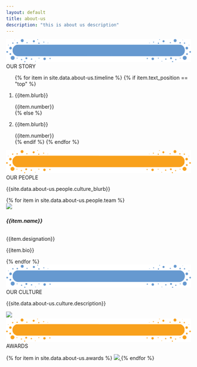 ```yaml
---
layout: default
title: about-us
description: "this is about us description"
---
```


<main role="main">
    <div class="container-fluid pb-4 stats">
        <div class="container">
            <div class="row">
                <div class="col">
                    <div class="section-title mb70">
                        <img class="img-fluid" src='assets/img/Title-BG3.png' />
                        <div class="section-title-text">OUR STORY</div>
                    </div>
                </div>
            </div>
            <section class="ps-timeline-sec ml-80">
                <div class="container container-style">
                    <ol class="ps-timeline">
                        {% for item in site.data.about-us.timeline %}
                        {% if item.text_position == "top" %}
                        <li>
                            <div class="img-handler-top">
                                <p class="milestone-text-1-3-5 mt-17">{{item.blurb}}</p>
                            </div>
                            <span class="ps-sp-top">{{item.number}}</span>
                        </li>
                        {% else %}
                        <li>
                            <div class="img-handler-bot">
                                <p class="milestone-text-2-4-6 mt-11 mt-7">{{item.blurb}}</p>
                            </div>
                            <span class="ps-sp-bot">{{item.number}}</span>
                        </li>
                        {% endif %}
                        {% endfor %}
                    </ol>
                </div>
            </section>
        </div>
    </div>
    <section>
        <div class="container-fluid pb-5 mentors-section-parent">
            <div class="container">
                <div class="row">
                    <div class="col">
                        <div class="section-title">
                            <img class="img-fluid" src='assets/img/Title-BG.png' />
                            <div class="section-title-text">OUR PEOPLE</div>
                        </div>
                    </div>
                </div>
                <div class="row">
                    <div class="col statText">
                        <p class="ourculturtext">
                            {{site.data.about-us.people.culture_blurb}}
                        </p>
                    </div>
                </div>
                <div class="row mentors-sub-section ml-7">
                    {% for item in site.data.about-us.people.team %}
                        <div class="col-6 col-md-3 col-sm-6">
                            <div class="imageborder">
                                <img class="imageresponsive custimgsize" src="{{item.img}}">
                                <div class="employDis">
                                    <h6><b>{{item.name}}</b></h6>
                                    <p>{{item.designation}}</p> 
                                </div>
                                <div class="overlay custimgsize">
                                    <p>{{item.bio}}</p>
                                </div>
                            </div>
                        </div>
                    {% endfor %}
                </div>
            </div>
        </div>
    </section>
    <section>
        <div class="container-fluid pb-5 goal-section-parent">
            <div class="container ">
                <div class="row">
                    <div class="col">
                        <div class="section-title">
                            <img class="img-fluid" src='assets/img/Title-BG3.png' />
                            <div class="section-title-text">OUR CULTURE</div>
                        </div>
                    </div>
                </div>
                <div class="row">
                    <div class="col statText">
                        <p class="ourculturtext">{{site.data.about-us.culture.description}}</p>
                    </div>
                </div>
                <div class="row">
                    <div class="col-md-12 col-sm-12">
                        <img class="groupimage" src='{{site.data.about-us.culture.group_img}}' />
                    </div>
                </div>
            </div>
        </div>
    </section>
    <section>
        <div class="container-fluid pb-5 mentor-section-parent">
            <div class="container ">
                <div class="row">
                    <div class="col">
                        <div class="section-title">
                            <img class="img-fluid" src='assets/img/Title-BG.png' />
                            <div class="section-title-text">AWARDS</div>
                        </div>
                    </div>
                </div>
                <div class="row">
                    <p class="logoimages">
                            <div class="col-md-12 col-8 logoimages">
                                {% for item in site.data.about-us.awards %}
                                    <a href="{{item.link}}" target="_blank">
                                        <img  class="logoImg"  src='{{item.img}}'/>
                                    </a>
                                {% endfor %}
                            </div>
                        <div class="col-md-2 col-sm-12"></div>
                    </p>
                </div>
            </div>
        </div>
    </section>
</main>